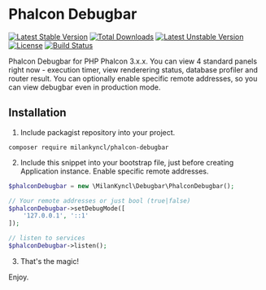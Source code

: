 # Phalcon Debugbar

[![Latest Stable Version](https://poser.pugx.org/milankyncl/phalcon-debugbar/v/stable)](https://packagist.org/packages/milankyncl/phalcon-debugbar)
[![Total Downloads](https://poser.pugx.org/milankyncl/phalcon-debugbar/downloads)](https://packagist.org/packages/milankyncl/phalcon-debugbar)
[![Latest Unstable Version](https://poser.pugx.org/milankyncl/phalcon-debugbar/v/unstable)](https://packagist.org/packages/milankyncl/phalcon-debugbar)
[![License](https://poser.pugx.org/milankyncl/phalcon-debugbar/license)](https://packagist.org/packages/milankyncl/phalcon-debugbar)
[![Build Status](https://travis-ci.org/milankyncl/phalcon-debugbar.svg?branch=master)](https://travis-ci.org/milankyncl/phalcon-debugbar)

Phalcon Debugbar for PHP Phalcon 3.x.x. You can view 4 standard panels right now - execution timer, view renderering status, database profiler and router result. You can optionally enable specific remote addresses, so you can view debugbar even in production mode.

## Installation

1. Include packagist repository into your project.

```
composer require milankyncl/phalcon-debugbar
```

2. Include this snippet into your bootstrap file, just before creating Application instance. Enable specific remote addresses.

```php
$phalconDebugbar = new \MilanKyncl\Debugbar\PhalconDebugbar();

// Your remote addresses or just bool (true|false)
$phalconDebugbar->setDebugMode([
	'127.0.0.1', '::1'
]);

// listen to services
$phalconDebugbar->listen();
```

3. That's the magic!

Enjoy.
